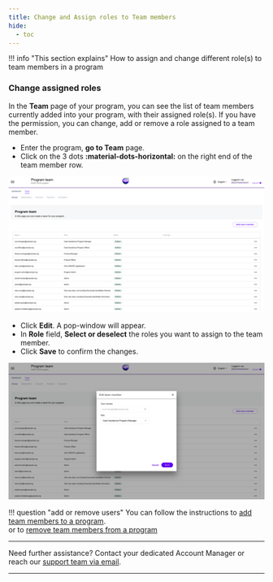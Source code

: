 ```yaml
---
title: Change and Assign roles to Team members
hide:
  - toc
---
```


!!! info "This section explains"
    How to assign and change different role(s) to team members in a program

### Change assigned roles

In the **Team** page of your program, you can see the list of team members currently added into your program, with their assigned role(s). If you have the permission, you can change, add or remove a role assigned to a team member.

- Enter the program, **go to Team** page.
- Click on the 3 dots **:material-dots-horizontal:**  on the right end of the team member row.

![Program Team](https://raw.githubusercontent.com/global-121/121-platform/main/e2e/tests/__screenshots__/UserManualScreenshots/userManualScreenshots.spec.ts/ProgramTeam.png)

- Click **Edit**. A pop-window will appear.
- In **Role** field, **Select or deselect** the roles you want to assign to the team member.
- Click **Save** to confirm the changes.

![Program Team](https://raw.githubusercontent.com/global-121/121-platform/main/e2e/tests/__screenshots__/UserManualScreenshots/userManualScreenshots.spec.ts/ChangeRoleTeam.png)

!!! question "add or remove users"
    You can follow the instructions to [add team members to a program](../team/add-team-members.md).  
    or to [remove team members from a program](../team/remove-team-members-program.md)

___
Need further assistance? Contact your dedicated Account Manager or reach our [support team via email](mailto:support@121.global).
___
